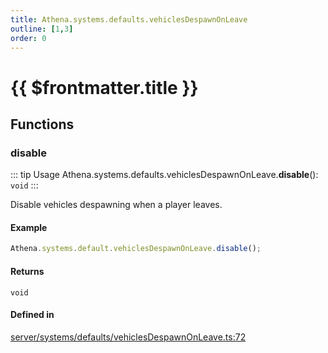 ```yaml
---
title: Athena.systems.defaults.vehiclesDespawnOnLeave
outline: [1,3]
order: 0
---
```


# {{ $frontmatter.title }}


## Functions

### disable

::: tip Usage
Athena.systems.defaults.vehiclesDespawnOnLeave.**disable**(): `void`
:::

Disable vehicles despawning when a player leaves.

#### Example
```ts
Athena.systems.default.vehiclesDespawnOnLeave.disable();
```

#### Returns

`void`

#### Defined in

[server/systems/defaults/vehiclesDespawnOnLeave.ts:72](https://github.com/Stuyk/altv-athena/blob/1620176/src/core/server/systems/defaults/vehiclesDespawnOnLeave.ts#L72)
